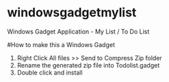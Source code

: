 # windowsgadgetmylist
Windows Gadget Application - My List / To Do List 

#How to make this a Windows Gadget
1. Right Click All files >> Send to Compress Zip folder
2. Rename the generated zip file into Todolist.gadget
3. Double click and install